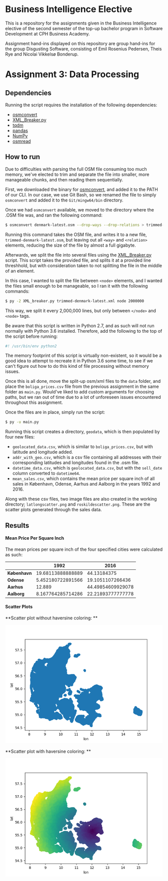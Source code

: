 # Business Intelligence Elective

This is a repository for the assignments given in the Business Intelligence elective of the second semester of the top-up bachelor program in Software Development at CPH Business Academy.

Assignment hand-ins displayed on this repository are group hand-ins for the group Disgusting Software, consisting of Emil Rosenius Pedersen, Theis Rye and Nicolai Vikkelsø Bonderup.

# Assignment 3: Data Processing

## Dependencies
Running the script requires the installation of the following dependencies: 
- [osmconvert](https://wiki.openstreetmap.org/wiki/Osmconvert)
- [XML_Breaker.py](https://gist.github.com/nicwolff/b4da6ec84ba9c23c8e59)
- [tqdm](https://github.com/tqdm/tqdm)
- ​[pandas](http://pandas.pydata.org/)
- ​[NumPy](http://www.numpy.org/)
- [osmread](https://github.com/dezhin/osmread)

## How to run

Due to difficulties with parsing the full OSM file consuming too much memory, we've elected to trim and separate the file into smaller, more manageable chunks, and then reading them sequentially.

First, we downloaded the binary for [osmconvert](https://wiki.openstreetmap.org/wiki/Osmconvert), and added it to the PATH of our CLI. In our case, we use Git Bash, so we renamed the file to simply `osmconvert` and added it to the `Git/mingw64/bin` directory.

Once we had `osmconvert` available, we moved to the directory where the .OSM file was, and ran the following command:

```bash
$ osmconvert denmark-latest.osm --drop-ways --drop-relations > trimmed-denmark-latest.osm
```

Running this command takes the OSM file, and writes it to a new file, `trimmed-denmark-latest.osm`, but leaving out all `<way>` and `<relation>` elements, reducing the size of the file by almost a full gigabyte.

Afterwards, we split the file into several files using the [XML_Breaker.py](https://gist.github.com/nicwolff/b4da6ec84ba9c23c8e59) script. This script takes the provided file, and splits it at a provided line threshhold, but with consideration taken to not splitting the file in the middle of an element.

In this case, I wanted to split the file between `<node>` elements, and I wanted the files small enough to be manageable, so I ran it with the following commands:

```bash
$ py -2 XML_breaker.py trimmed-denmark-latest.xml node 2000000
```

This way, we split it every 2,000,000 lines, but only between `</node>` and `<node>` tags.

Be aware that this script is written in Python 2.7, and as such will not run normally with Python 3.6 installed. Therefore, add the following to the top of the script before running:

```python
#! /usr/bin/env python2
```
The memory footprint of this script is virtually non-existent, so it would be a good idea to attempt to recreate it in Python 3.6 some time, to see if we can't figure out how to do this kind of file processing without memory issues.

Once this is all done, move the split-up osm/xml files to the `data` folder, and place the `boliga_prices.csv` file from the previous assignment in the same folder as `main.py`. Would've liked to add custom arguments for choosing paths, but we ran out of time due to a lot of unforeseen issues encountered throughout this assignment.

Once the files are in place, simply run the script:

```bash
$ py -u main.py
```

Running this script creates a directory, `geodata`, which is then populated by four new files:

- `geolocated_data.csv`, which is similar to `boliga_prices.csv`, but with latitude and longitude added.
- `addr_with_geo.csv`, which is a csv file containing all addresses with their corresponding latitudes and longitudes found in the .osm file.
- `datetime_data.csv`, which is `geolocated_data.csv`, but with the `sell_date` column converted to `datetime64`.
- `mean_sales.csv`, which contains the mean price per square inch of all sales in København, Odense, Aarhus and Aalborg in the years 1992 and 2016.

Along with these csv files, two image files are also created in the working directory; `latlongscatter.png` and `roskildescatter.png`. These are the scatter plots generated through the sales data.

## Results

#### Mean Price Per Square Inch

The mean prices per square inch of the four specified cities were calculated as such:

|               | 1992              | 2016              |
| ------------- | ----------------- | ----------------- |
| **København** | 19.68113888888889 | 44.13184375       |
| **Odense**    | 5.452180722891566 | 19.1051107266436  |
| **Aarhus**    | 12.889            | 44.49854609929078 |
| **Aalborg**   | 8.167764285714286 | 22.21893777777778 |

#### Scatter Plots

**Scatter plot without haversine coloring: **

![scatter1](https://raw.githubusercontent.com/NicolaiVBonderup/BusinessIntelligenceElective/master/Assignment3/latlongscatter.png)



**Scatter plot with haversine coloring: **



![scatter2](https://raw.githubusercontent.com/NicolaiVBonderup/BusinessIntelligenceElective/master/Assignment3/roskildescatter.png)
